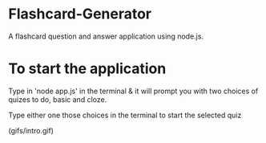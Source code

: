 # Flashcard-Generator
A flashcard question and answer application using node.js.

# To start the application
Type in 'node app.js' in the terminal & it will prompt you with two choices of quizes to do, basic and cloze.

Type either one those choices in the terminal to start the selected quiz

(gifs/intro.gif)